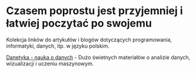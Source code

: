 # Czasem poprostu jest przyjemniej i łatwiej poczytać po swojemu

Kolekcja linków do artykułów i blogów dotyczących programowania, informatyki, danych, itp. w języku polskim.

[Danetyka - nauka o danych](https://danetyka.com/blog/) - Dużo świetnych materiałów o analizie danych, wizualizacji i  uczeniu maszynowym. 